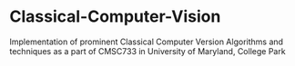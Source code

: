 # Classical-Computer-Vision
Implementation of prominent Classical Computer Version Algorithms and techniques as a part of CMSC733 in University of Maryland, College Park
